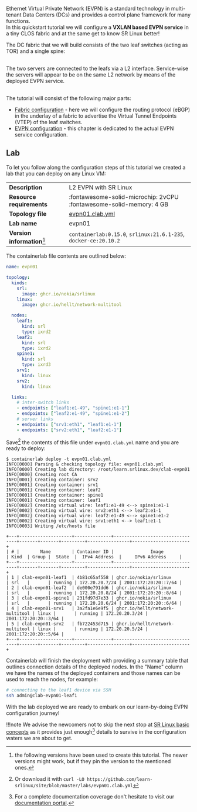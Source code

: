 <script type="text/javascript" src="https://cdn.jsdelivr.net/gh/hellt/drawio-js@main/embed2.js" async></script>

Ethernet Virtual Private Network (EVPN) is a standard technology in multi-tenant Data Centers (DCs) and provides a control plane framework for many functions.  
In this quickstart tutorial we will configure a **VXLAN based EVPN service** in a tiny CLOS fabric and at the same get to know SR Linux better!

The DC fabric that we will build consists of the two leaf switches (acting as TOR) and a single spine:

<div class="mxgraph" style="max-width:100%;border:1px solid transparent;margin:0 auto; display:block;" data-mxgraph="{&quot;page&quot;:0,&quot;zoom&quot;:2,&quot;highlight&quot;:&quot;#0000ff&quot;,&quot;nav&quot;:true,&quot;check-visible-state&quot;:true,&quot;resize&quot;:true,&quot;url&quot;:&quot;https://raw.githubusercontent.com/learn-srlinux/site/diagrams/quickstart.drawio&quot;}"></div>

The two servers are connected to the leafs via a L2 interface. Service-wise the servers will appear to be on the same L2 network by means of the deployed EVPN service.

<div class="mxgraph" style="max-width:100%;border:1px solid transparent;margin:0 auto; display:block;" data-mxgraph="{&quot;page&quot;:1,&quot;zoom&quot;:2,&quot;highlight&quot;:&quot;#0000ff&quot;,&quot;nav&quot;:true,&quot;check-visible-state&quot;:true,&quot;resize&quot;:true,&quot;url&quot;:&quot;https://raw.githubusercontent.com/learn-srlinux/site/diagrams/quickstart.drawio&quot;}"></div>

The tutorial will consist of the following major parts:

* [Fabric configuration](fabric.md) - here we will configure the routing protocol (eBGP) in the underlay of a fabric to advertise the Virtual Tunnel Endpoints (VTEP) of the leaf switches.
* [EVPN configuration](evpn.md) - this chapter is dedicated to the actual EVPN service configuration.

## Lab

To let you follow along the configuration steps of this tutorial we created a lab that you can deploy on any Linux VM:

|                             |                                                                          |
| --------------------------- | ------------------------------------------------------------------------ |
| **Description**             | L2 EVPN with SR Linux                                                    |
| **Resource requirements**   | :fontawesome-solid-microchip: 2vCPU <br/>:fontawesome-solid-memory: 4 GB |
| **Topology file**           | [evpn01.clab.yml][topofile]                                              |
| **Lab name**                | evpn01                                                                   |
| **Version information**[^3] | `containerlab:0.15.0`, `srlinux:21.6.1-235`, `docker-ce:20.10.2`         |

The containerlab file contents are outlined below:

```yaml
name: evpn01

topology:
  kinds:
    srl:
      image: ghcr.io/nokia/srlinux
    linux:
      image: ghcr.io/hellt/network-multitool

  nodes:
    leaf1:
      kind: srl
      type: ixrd2
    leaf2:
      kind: srl
      type: ixrd2
    spine1:
      kind: srl
      type: ixrd3
    srv1:
      kind: linux
    srv2:
      kind: linux

  links:
    # inter-switch links
    - endpoints: ["leaf1:e1-49", "spine1:e1-1"]
    - endpoints: ["leaf2:e1-49", "spine1:e1-2"]
    # server links
    - endpoints: ["srv1:eth1", "leaf1:e1-1"]
    - endpoints: ["srv2:eth1", "leaf2:e1-1"]
```

Save[^4] the contents of this file under `evpn01.clab.yml` name and you are ready to deploy:
```
$ containerlab deploy -t evpn01.clab.yml
INFO[0000] Parsing & checking topology file: evpn01.clab.yml 
INFO[0000] Creating lab directory: /root/learn.srlinux.dev/clab-evpn01 
INFO[0000] Creating root CA                             
INFO[0001] Creating container: srv2                  
INFO[0001] Creating container: srv1                  
INFO[0001] Creating container: leaf2                    
INFO[0001] Creating container: spine1                   
INFO[0001] Creating container: leaf1                    
INFO[0002] Creating virtual wire: leaf1:e1-49 <--> spine1:e1-1 
INFO[0002] Creating virtual wire: srv2:eth1 <--> leaf2:e1-1 
INFO[0002] Creating virtual wire: leaf2:e1-49 <--> spine1:e1-2 
INFO[0002] Creating virtual wire: srv1:eth1 <--> leaf1:e1-1 
INFO[0003] Writing /etc/hosts file                      

+---+--------------------+--------------+---------------------------------+-------+-------+---------+----------------+----------------------+
| # |        Name        | Container ID |              Image              | Kind  | Group |  State  |  IPv4 Address  |     IPv6 Address     |
+---+--------------------+--------------+---------------------------------+-------+-------+---------+----------------+----------------------+
| 1 | clab-evpn01-leaf1  | 4b81c65af558 | ghcr.io/nokia/srlinux           | srl   |       | running | 172.20.20.7/24 | 2001:172:20:20::7/64 |
| 2 | clab-evpn01-leaf2  | de000e791dd6 | ghcr.io/nokia/srlinux           | srl   |       | running | 172.20.20.8/24 | 2001:172:20:20::8/64 |
| 3 | clab-evpn01-spine1 | 231fd97d7e33 | ghcr.io/nokia/srlinux           | srl   |       | running | 172.20.20.6/24 | 2001:172:20:20::6/64 |
| 4 | clab-evpn01-srv1   | 3a2fa1e6e9f5 | ghcr.io/hellt/network-multitool | linux |       | running | 172.20.20.3/24 | 2001:172:20:20::3/64 |
| 5 | clab-evpn01-srv2   | fb722453d715 | ghcr.io/hellt/network-multitool | linux |       | running | 172.20.20.5/24 | 2001:172:20:20::5/64 |
+---+--------------------+--------------+---------------------------------+-------+-------+---------+----------------+----------------------+
```

Containerlab will finish the deployment with providing a summary table that outlines connection details of the deployed nodes. In the "Name" column we have the names of the deployed containers and those names can be used to reach the nodes, for example:

```bash
# connecting to the leaf1 device via SSH
ssh admin@clab-evpn01-leaf1
```

With the lab deployed we are ready to embark on our learn-by-doing EVPN configuration journey!

!!!note
    We advise the newcomers not to skip the next stop at [SR Linux basic concepts](../basics/hwtypes.md) as it provides just enough[^2] details to survive in the configuration waters we are about to get.

[topofile]: https://github.com/learn-srlinux/site/blob/master/labs/evpn01.clab.yml

[^1]: To ensure reproducibility and consistency of the examples provided in this quickstart, we will pin to a particular SR Linux version in the containerlab file.
[^2]: For a complete documentation coverage don't hesitate to visit our [documentation portal](https://bit.ly/iondoc).
[^3]: the following versions have been used to create this tutorial. The newer versions might work, but if they pin the version to the mentioned ones.
[^4]: Or download it with `curl -LO https://github.com/learn-srlinux/site/blob/master/labs/evpn01.clab.yml`